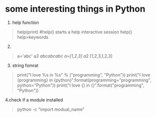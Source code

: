 # some interesting things in Python
1. help function
>help(print)
#help() starts a help interactive session
>help()
help>keywords

2. 
>a='abc'
>a*3
abcabcabc
>a=[1,2,3]
>a*2
>[1,2,3,1,2,3]

3. string fomrat
>print("I love %s in %s" % ("programming", "Python"))
>print("I love {programming} in {python}".format(programming="programming", python="Python"))
>print("I love {} in {}".format("programming", "Python"))

4.check if a module installed
>python -c "import modual_name"
